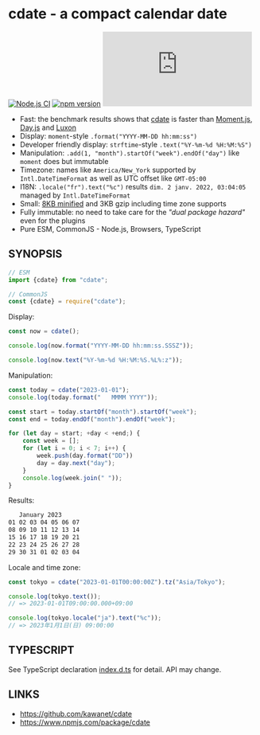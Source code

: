 # cdate - a compact calendar date

[![Node.js CI](https://github.com/kawanet/cdate/workflows/Node.js%20CI/badge.svg?branch=main)](https://github.com/kawanet/cdate/actions/)
[![npm version](https://img.shields.io/npm/v/cdate)](https://www.npmjs.com/package/cdate)
[![gzip size](https://img.badgesize.io/https://unpkg.com/cdate/dist/cdate.min.js?compression=gzip)](https://unpkg.com/cdate/dist/cdate.min.js)

- Fast: the benchmark results shows that [cdate](https://github.com/kawanet/cdate) is faster
  than [Moment.js](https://www.npmjs.com/package/moment), [Day.js](https://www.npmjs.com/package/dayjs)
  and [Luxon](https://www.npmjs.com/package/luxon)
- Display: `moment`-style `.format("YYYY-MM-DD hh:mm:ss")`
- Developer friendly display: `strftime`-style `.text("%Y-%m-%d %H:%M:%S")`
- Manipulation: `.add(1, "month").startOf("week").endOf("day")` like `moment` does but immutable
- Timezone: names like `America/New_York` supported by `Intl.DateTimeFormat` as well as UTC offset like `GMT-05:00`
- I18N: `.locale("fr").text("%c")` results `dim. 2 janv. 2022, 03:04:05` managed by `Intl.DateTimeFormat`
- Small: [8KB minified](https://cdn.jsdelivr.net/npm/cdate/dist/cdate.min.js) and 3KB gzip including time zone supports
- Fully immutable: no need to take care for the *"dual package hazard"* even for the plugins
- Pure ESM, CommonJS - Node.js, Browsers, TypeScript

## SYNOPSIS

```js
// ESM
import {cdate} from "cdate";

// CommonJS
const {cdate} = require("cdate"); 
```

Display:

```js
const now = cdate();

console.log(now.format("YYYY-MM-DD hh:mm:ss.SSSZ"));

console.log(now.text("%Y-%m-%d %H:%M:%S.%L%:z"));
```

Manipulation:

```js
const today = cdate("2023-01-01");
console.log(today.format("   MMMM YYYY"));

const start = today.startOf("month").startOf("week");
const end = today.endOf("month").endOf("week");

for (let day = start; +day < +end;) {
    const week = [];
    for (let i = 0; i < 7; i++) {
        week.push(day.format("DD"))
        day = day.next("day");
    }
    console.log(week.join(" "));
}
```

Results:

```txt
   January 2023
01 02 03 04 05 06 07
08 09 10 11 12 13 14
15 16 17 18 19 20 21
22 23 24 25 26 27 28
29 30 31 01 02 03 04
```

Locale and time zone:

```js
const tokyo = cdate("2023-01-01T00:00:00Z").tz("Asia/Tokyo");

console.log(tokyo.text());
// => 2023-01-01T09:00:00.000+09:00

console.log(tokyo.locale("ja").text("%c"));
// => 2023年1月1日(日) 09:00:00
```

## TYPESCRIPT

See TypeScript declaration [index.d.ts](https://github.com/kawanet/cdate/blob/main/index.d.ts) for detail. API may
change.

## LINKS

- https://github.com/kawanet/cdate
- https://www.npmjs.com/package/cdate
